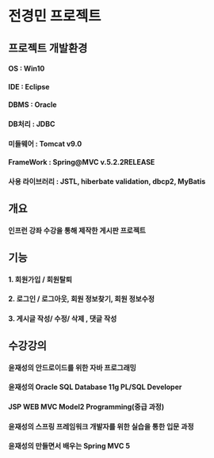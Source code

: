 # 전경민 프로젝트

## 프로젝트 개발환경
#### OS : Win10
#### IDE : Eclipse
#### DBMS : Oracle
#### DB처리 : JDBC
#### 미들웨어 : Tomcat v9.0
#### FrameWork : Spring@MVC v.5.2.2RELEASE
#### 사용 라이브러리 : JSTL, hiberbate validation, dbcp2, MyBatis

## 개요
#### 인프런 강좌 수강을 통해 제작한 게시판 프로젝트

## 기능
#### 1. 회원가입 / 회원탈퇴
#### 2. 로그인 / 로그아웃, 회원 정보찾기, 회원 정보수정
#### 3. 게시글 작성/ 수정/ 삭제 , 댓글 작성



## 수강강의
#### 윤재성의 안드로이드를 위한 자바 프로그래밍
#### 윤재성의 Oracle SQL Database 11g PL/SQL Developer
#### JSP WEB MVC Model2 Programming(중급 과정)
#### 윤재성의 스프링 프레임워크 개발자를 위한 실습을 통한 입문 과정
#### 윤재성의 만들면서 배우는 Spring MVC 5

